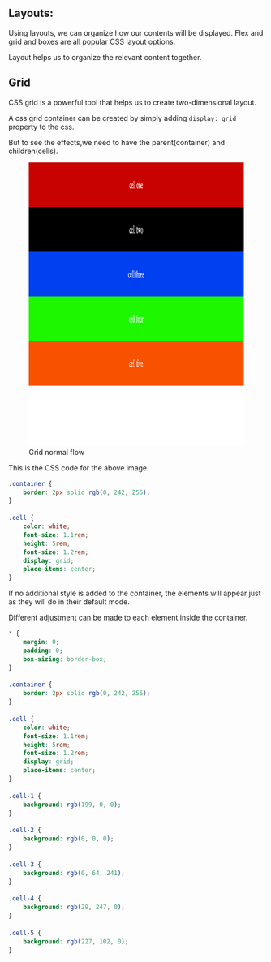 ## Layouts:

Using layouts, we can organize how our contents will be displayed. Flex and grid and boxes are all popular CSS layout options.

Layout helps us to organize the relevant content together.

## Grid

CSS grid is a powerful tool that helps us to create two-dimensional layout.

A css grid container can be created by simply adding `display: grid` property to the css.

But to see the effects,we need to have the parent(container) and children(cells).

<figure>
<img src="./assets/grid.png" alt="grid default container" height="560" width="920" />
<figcaption>Grid normal flow</figcaption>
</figure>

This is the CSS code for the above image.

```css
.container {
	border: 2px solid rgb(0, 242, 255);
}

.cell {
	color: white;
	font-size: 1.1rem;
	height: 5rem;
	font-size: 1.2rem;
	display: grid;
	place-items: center;
}
```

If no additional style is added to the container, the elements will appear just as they will do in their default mode.

Different adjustment can be made to each element inside the container.

```css
* {
	margin: 0;
	padding: 0;
	box-sizing: border-box;
}

.container {
	border: 2px solid rgb(0, 242, 255);
}

.cell {
	color: white;
	font-size: 1.1rem;
	height: 5rem;
	font-size: 1.2rem;
	display: grid;
	place-items: center;
}

.cell-1 {
	background: rgb(199, 0, 0);
}

.cell-2 {
	background: rgb(0, 0, 0);
}

.cell-3 {
	background: rgb(0, 64, 241);
}

.cell-4 {
	background: rgb(29, 247, 0);
}

.cell-5 {
	background: rgb(227, 102, 0);
}
```
